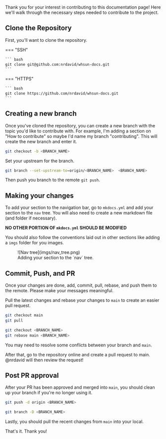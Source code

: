 Thank you for your interest in contributing to this documentation page! Here we'll walk through the necessary steps needed to contribute to the project.

## Clone the Repository

First, you'll want to clone the repository.

=== "SSH"

    ``` bash
    git clone git@github.com:nrdavid/whsun-docs.git
    ```

=== "HTTPS"

    ``` bash
    git clone https://github.com/nrdavid/whsun-docs.git
    ```

## Creating a new branch

Once you've cloned the repository, you can create a new branch with the topic you'd like to contribute with. For example, I'm adding a section on "How to contribute" so maybe I'd name my branch "contributing". This will create the new branch and enter it.

``` bash
git checkout -b <BRANCH_NAME>
```

Set your upstream for the branch.

```bash
git branch --set-upstream-to=origin/<BRANCH_NAME>  <BRANCH_NAME>
```

Then push you branch to the remote `git push`.

## Making your changes

To add your section to the navigation bar, go to `mkdocs.yml` and add your section to the `nav` tree. You will also need to create a new markdown file (and folder if necessary).

**NO OTHER PORTION OF `mkdocs.yml` SHOULD BE MODIFIED**

You should also follow the conventions laid out in other sections like adding a `imgs` folder for you images.

<figure markdown="span">
    ![Nav tree](imgs/nav_tree.png)
    <figcaption>Adding your section to the `nav` tree.</figcaption>
</figure>

## Commit, Push, and PR

Once your changes are done, add, commit, pull, rebase, and push them to the remote. Please make your messages meaningful.

Pull the latest changes and rebase your changes to `main` to create an easier pull request.

``` bash
git checkout main 
git pull
```

``` bash
git checkout <BRANCH_NAME>
git rebase main <BRANCH_NAME>
```

You may need to resolve some conflicts between your branch and `main`. 

After that, go to the repository online and create a pull request to main. @nrdavid will then review the request!

## Post PR approval

After your PR has been approved and merged into `main`, you should clean up your branch if you're no longer using it.

``` bash
git push -d origin <BRANCH_NAME>
```

``` bash
git branch -D <BRANCH_NAME>
```

Lastly, you should pull the recent changes from `main` into your local.

That's it. Thank you!
